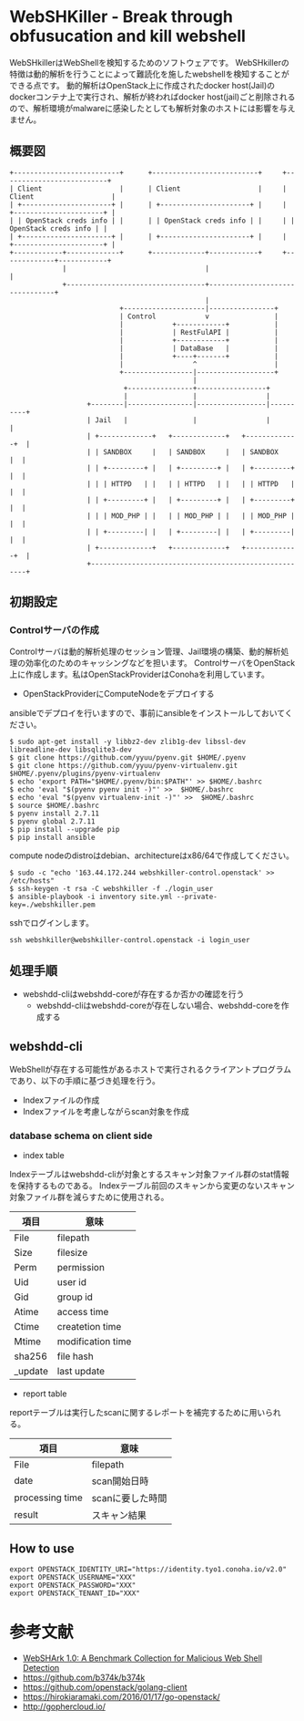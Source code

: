 # WebSHKiller - Break through obfusucation and kill webshell

WebSHkillerはWebShellを検知するためのソフトウェアです。
WebSHkillerの特徴は動的解析を行うことによって難読化を施したwebshellを検知することができる点です。
動的解析はOpenStack上に作成されたdocker host(Jail)のdockerコンテナ上で実行され、解析が終わればdocker host(jail)ごと削除されるので、解析環境がmalwareに感染したとしても解析対象のホストには影響を与えません。

## 概要図

```
+--------------------------+      +--------------------------+     +--------------------------+     
| Client                   |      | Client                   |     | Client                   |
| +----------------------+ |      | +----------------------+ |     | +----------------------+ |
| | OpenStack creds info | |      | | OpenStack creds info | |     | | OpenStack creds info | |
| +----------------------+ |      | +----------------------+ |     | +----------------------+ |
+------------+-------------+      +-------------+------------+     +-------------+------------+
             |                                  |                                |
             +----------------------------------+--------------------------------+
                                                |              
                           +--------------------|----------------+
                           | Control            v                |
                           |            +------------+           |
                           |            | RestFulAPI |           |
                           |            +------------+           |
                           |            | DataBase   |           |
                           |            +----+-------+           |
                           |                 ^                   |
                           +-----------------|-------------------+
                                             |
                            +----------------+-----------------+
                            |                |                 |
                   +--------|----------------|-----------------|----------+
                   | Jail   |                |                 |          |
                   | +-------------+   +-------------+   +-------------+  |
                   | | SANDBOX     |   | SANDBOX     |   | SANDBOX     |  |
                   | | +---------+ |   | +---------+ |   | +---------+ |  |
                   | | | HTTPD   | |   | | HTTPD   | |   | | HTTPD   | |  |
                   | | +---------+ |   | +---------+ |   | +---------+ |  |
                   | | | MOD_PHP | |   | | MOD_PHP | |   | | MOD_PHP | |  |
                   | | +---------| |   | +---------| |   | +---------| |  |
                   | +-------------+   +-------------+   +-------------+  |
                   +------------------------------------------------------+
```

## 初期設定

###  Controlサーバの作成

Controlサーバは動的解析処理のセッション管理、Jail環境の構築、動的解析処理の効率化のためのキャッシングなどを担います。
ControlサーバをOpenStack上に作成します。私はOpenStackProviderはConohaを利用しています。

 * OpenStackProviderにComputeNodeをデプロイする

ansibleでデプロイを行いますので、事前にansibleをインストールしておいてください。

```
$ sudo apt-get install -y libbz2-dev zlib1g-dev libssl-dev libreadline-dev libsqlite3-dev
$ git clone https://github.com/yyuu/pyenv.git $HOME/.pyenv
$ git clone https://github.com/yyuu/pyenv-virtualenv.git $HOME/.pyenv/plugins/pyenv-virtualenv
$ echo 'export PATH="$HOME/.pyenv/bin:$PATH"' >> $HOME/.bashrc
$ echo 'eval "$(pyenv pyenv init -)"' >>  $HOME/.bashrc
$ echo 'eval "$(pyenv virtualenv-init -)"' >>  $HOME/.bashrc
$ source $HOME/.bashrc
$ pyenv install 2.7.11
$ pyenv global 2.7.11
$ pip install --upgrade pip
$ pip install ansible
```

compute nodeのdistroはdebian、architectureはx86/64で作成してください。

```
$ sudo -c "echo '163.44.172.244 webshkiller-control.openstack' >> /etc/hosts"
$ ssh-keygen -t rsa -C webshkiller -f ./login_user
$ ansible-playbook -i inventory site.yml --private-key=./webshkiller.pem
```

sshでログインします。

```
ssh webshkiller@webshkiller-control.openstack -i login_user
```

## 処理手順

 * webshdd-cliはwebshdd-coreが存在するか否かの確認を行う
   * webshdd-cliはwebshdd-coreが存在しない場合、webshdd-coreを作成する

## webshdd-cli

WebShellが存在する可能性があるホストで実行されるクライアントプログラムであり、以下の手順に基づき処理を行う。

 * Indexファイルの作成
 * Indexファイルを考慮しながらscan対象を作成

### database schema on client side

 * index table

Indexテーブルはwebshdd-cliが対象とするスキャン対象ファイル群のstat情報を保持するものである。
Indexテーブル前回のスキャンから変更のないスキャン対象ファイル群を減らすために使用される。

| 項目 | 意味 | 
|------|------|
|File  | filepath |
|Size  | filesize | 
|Perm  | permission | 
|Uid   | user id |
|Gid   | group id |
|Atime | access time |
|Ctime | createtion time|
|Mtime | modification time |
|sha256 | file hash |
|_update| last update |

 * report table

reportテーブルは実行したscanに関するレポートを補完するために用いられる。

| 項目 | 意味 | 
|------|------|
|File  | filepath |
|date | scan開始日時 |
|processing time|scanに要した時間|
|result| スキャン結果 |

## How to use

```
export OPENSTACK_IDENTITY_URI="https://identity.tyo1.conoha.io/v2.0"
export OPENSTACK_USERNAME="XXX"
export OPENSTACK_PASSWORD="XXX"
export OPENSTACK_TENANT_ID="XXX"
```

# 参考文献

 * [WebSHArk 1.0: A Benchmark Collection for Malicious Web Shell Detection](https://pdfs.semanticscholar.org/d2de/06d1e4e07890c9b27bdb4baa07c1922b3c16.pdf)
 * https://github.com/b374k/b374k
 * https://github.com/openstack/golang-client
 * https://hirokiaramaki.com/2016/01/17/go-openstack/
 * http://gophercloud.io/

